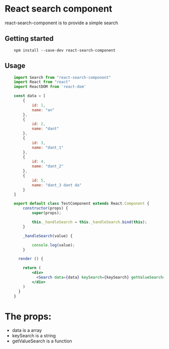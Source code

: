 # React search component

react-search-component is to provide a simple search

## Getting started
```
	npm install --save-dev react-search-component
```

## Usage
```jsx
	import Search from "react-search-component"
	import React from "react"
	import ReactDOM from 'react-dom'

	const data = [
		{
			id: 1,
			name: "an"
		},
		{
			id: 2,
			name: "dant"
		},
		{
			id: 3,
			name: "dant_1"
		},
		{
			id: 4,
			name: "dant_2"
		},
		{
			id: 5,
			name: "dant_3 dant da"
		}
	]

	export default class TestComponent extends React.Component {
		constructor(props) {
			super(props);

			this._handleSearch = this._handleSearch.bind(this);
		}

		_handleSearch(value) {

			console.log(value);
		}

	  render () {

	    return (
	    	<div>
		      <Search data={data} keySearch={keySearch} getValueSearch={this._handleSearch}/>
			</div>
	    )
	  }
	}

```

# The props:
* data is a array
* keySearch is a string
* getValueSearch is a function
